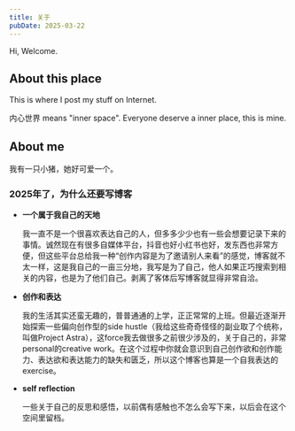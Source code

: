 ```yaml
---
title: 关于
pubDate: 2025-03-22
---
```


Hi, Welcome.

## About this place

This is where I post my stuff on Internet.

内心世界 means "inner space". Everyone deserve a inner place, this is mine.

## About me

我有一只小猪，她好可爱一个。

### 2025年了，为什么还要写博客

- **一个属于我自己的天地**

    我一直不是一个很喜欢表达自己的人，但多多少少也有一些会想要记录下来的事情。诚然现在有很多自媒体平台，抖音也好小红书也好，发东西也非常方便，但这些平台总给我一种“创作内容是为了邀请别人来看”的感觉，博客就不太一样，这是我自己的一亩三分地，我写是为了自己，他人如果正巧搜索到相关的内容，也是为了他们自己。剥离了客体后写博客就显得非常自洽。

- **创作和表达**
    
    我的生活其实还蛮无趣的，普普通通的上学，正正常常的上班。但最近逐渐开始探索一些偏向创作型的side hustle（我给这些奇奇怪怪的副业取了个统称，叫做Project Astra），这force我去做很多之前很少涉及的，关于自己的，非常personal的creative work。在这个过程中你就会意识到自己创作欲和创作能力、表达欲和表达能力的缺失和匮乏，所以这个博客也算是一个自我表达的exercise。

- **self reflection**

    一些关于自己的反思和感悟，以前偶有感触也不怎么会写下来，以后会在这个空间里留档。